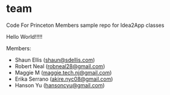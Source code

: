 # team
Code For Princeton Members sample repo for Idea2App classes


Hello World!!!!!

Members:
  - Shaun Ellis (shaun@sdellis.com)
  - Robert Neal (robneal28@gmail.com)
  - Maggie M (maggie.tech.nj@gmail.com)
  - Erika Serrano (akire.nyc08@gmail.com)
  - Hanson Yu (hansoncyu@gmail.com)
